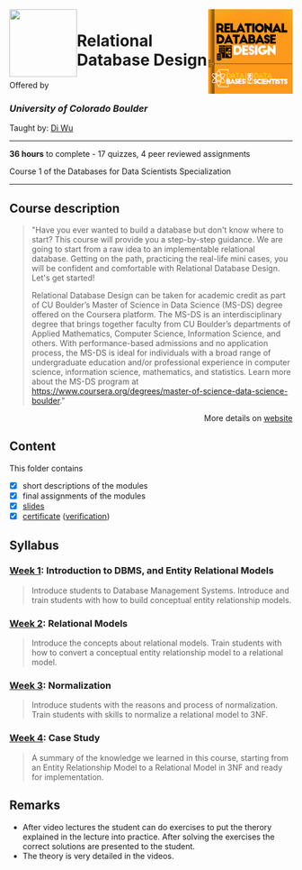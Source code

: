 <a href="https://www.coursera.org/learn/relational-database-design">
  <img src="/img/Relational_Database_Design_logo.png" width="150" height="150" align="right">
</a>

<img src="https://upload.wikimedia.org/wikipedia/commons/c/c3/Colorado_Buffaloes_wordmark.svg" width="120" height="120" align="left">

# Relational Database Design

Offered by 
### *University of Colorado Boulder*

Taught by: [Di Wu](https://www.coursera.org/instructor/di-wu)

---

**36 hours** to complete - 17 quizzes, 4 peer reviewed assignments

Course 1 of the Databases for Data Scientists Specialization

---

## Course description

>"Have you ever wanted to build a database but don't know where to start? This course will provide you a step-by-step guidance. We are going to start from a raw idea to an implementable relational database. Getting on the path, practicing the real-life mini cases, you will be confident and comfortable with Relational Database Design. Let's get started!
>
>Relational Database Design can be taken for academic credit as part of CU Boulder’s Master of Science in Data Science (MS-DS) degree offered on the Coursera platform. The MS-DS is an interdisciplinary degree that brings together faculty from CU Boulder’s departments of Applied Mathematics, Computer Science, Information Science, and others. With performance-based admissions and no application process, the MS-DS is ideal for individuals with a broad range of undergraduate education and/or professional experience in computer science, information science, mathematics, and statistics. Learn more about the MS-DS program at https://www.coursera.org/degrees/master-of-science-data-science-boulder."

<p align="right">More details on <a href="https://www.coursera.org/learn/relational-database-design">website</a></p>

## Content
This folder contains 
- [x] short descriptions of the modules 
- [x] final assignments of the modules 
- [x] [slides](./Slides) 
- [x] [certificate](./Coursera_Certificate_Relational_Database_Design.pdf) ([verification](https://coursera.org/verify/YJ7KX776Z7TX))

## Syllabus

### [Week 1](./Week%201): Introduction to DBMS, and Entity Relational Models

>Introduce students to Database Management Systems. Introduce and train students with how to build conceptual entity relationship models.

### [Week 2](./Week%202): Relational Models

>Introduce the concepts about relational models. Train students with how to convert a conceptual entity relationship model to a relational model.

### [Week 3](./Week%203): Normalization

>Introduce students with the reasons and process of normalization. Train students with skills to normalize a relational model to 3NF.

### [Week 4](./Week%204): Case Study

>A summary of the knowledge we learned in this course, starting from an Entity Relationship Model to a Relational Model in 3NF and ready for implementation.

## Remarks
- After video lectures the student can do exercises to put the therory explained in the lecture into practice. After solving the exercises the correct solutions are presented to the student. 
- The theory is very detailed in the videos. 

